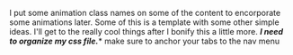 I put some animation class names on some of the content to encorporate some animations later. Some of this is a template with some other simple ideas. I'll get to the really cool things after I bonify this a little more. 
*****I need to organize my css file.******
make sure to anchor your tabs to the nav menu